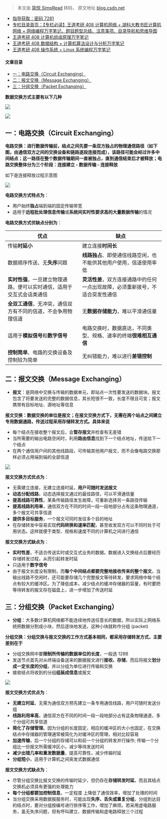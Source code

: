 > 本文由 [简悦 SimpRead](http://ksria.com/simpread/) 转码， 原文地址 [blog.csdn.net](https://blog.csdn.net/qq_39183034/article/details/124561874)

*   [指导获取：密码 7281](https://url18.ctfile.com/f/22722418-803125355-edf378)
*   [专栏目录首页：【专栏必读】王道考研 408 计算机网络 + 湖科大教书匠计算机网络 + 网络编程万字笔记、题目题型总结、注意事项、目录导航和思维导图](https://zhangxing-tech.blog.csdn.net/article/details/125668174)
*   [王道考研 408 计算机组成原理万字笔记](https://zhangxing-tech.blog.csdn.net/article/details/120664162?spm=1001.2014.3001.5502)
*   [王道考研 408 数据结构 + 计算机算法设计与分析万字笔记](https://blog.csdn.net/qq_39183034/article/details/121501138?spm=1001.2014.3001.5501)
*   [王道考研 408 操作系统 + Linux 系统编程万字笔记](https://zhangxing-tech.blog.csdn.net/article/details/121004242?spm=1001.2014.3001.5502)

#### 文章目录

*   [一：电路交换（Circuit Exchanging）](#Circuit_Exchanging_24)
*   [二：报文交换（Message Exchanging）](#Message_Exchanging_53)
*   [三：分组交换（Packet Exchanging）](#Packet_Exchanging_90)

**数据交换方式主要有以下几种**

![](https://img-blog.csdnimg.cn/56baca53cde24f81b75fd9afd9d9b78e.png)

![](https://img-blog.csdnimg.cn/e8c94c7e1bd244b6a1e21493432abb96.png)

一：电路交换（Circuit Exchanging）
--------------------------

**电路交换：进行数据传输前，结点之间先要一条双方独占的物理通信路径（如下图，由通信双方之间的交换设备和链路逐段连接而成），该路径可能会经过许多中间结点；这一路径在整个数据传输期间一直被独占，直到通信结束后才被释放；电路交换整体分为三个阶段：连接建立 - 数据传输 - 连接释放**

如下是连接释放过程示意图

![](https://img-blog.csdnimg.cn/c36b107f2edd4616a3b16d38cc489b65.png)

**电路交换方式特点为**：

*   用户始终**独占**端到端的固定传输带宽
*   适用于**远程批处理信息传输**或**系统间实时性要求高的大量数据传输**的情况

**电路交换方式优缺点分别为**：

<table><thead><tr><th>优点</th><th>缺点</th></tr></thead><tbody><tr><td>传输<strong>时延小</strong></td><td>建立连接<strong>时间长</strong></td></tr><tr><td>数据顺序传送、无<strong>失序</strong>问题</td><td><strong>线路独占</strong>、即使通信线路空闲，也不能供其他用户使用，信道使用率低</td></tr><tr><td><strong>实时性强</strong>，一旦建立物理通路，便可以实时通信，适用于交互式会话类通信</td><td><strong>灵活性差</strong>，双方连接通路中的任何一点出现故障，必须重新拨号，不适合突发性通信</td></tr><tr><td><strong>全双工通信</strong>，无冲突，通信双方有不同的信道，不会争用物理信道</td><td>无<strong>数据存储能力</strong>，难以平滑通信量</td></tr><tr><td>适用于<strong>模拟信号</strong>和<strong>数字信号</strong></td><td>电路交换时，数据直达，不同类型、规格、速率的终端<strong>很难相互通信</strong></td></tr><tr><td><strong>控制简单</strong>、电路的交换设备及控制较为简单</td><td>无纠错能力，难以进行<strong>差错控制</strong></td></tr></tbody></table>

二：报文交换（Message Exchanging）
--------------------------

*   **报文**：是网络中交换与传输的数据单元，即站点一次性要发送的数据块。报文包含了将要发送的完整的数据信息，其长短很不一致，长度不限且可变；报文携带有目标地址、源地址等信息

**报文交换：数据交换的单位是报文；在报文交换方式下，无需在两个站点之间建立专用数据通路，传送过程采用存储转发方式。具体来说**

*   每个结点在接收整个报文后，会**暂存报文**并检查有无差错
*   当所需要的输出电路空闲时，利用**路由信息**找到下一个结点地址，传送给下一个结点
*   在两个通信用户间的其他线路段，可传输其他用户报文，而不会像电路交换那样必须占用端到端的全部信道

![](https://img-blog.csdnimg.cn/0f8699f7038241f196aa283ec5cd5668.png)

**报文交换方式优点为**：

*   无需建立连接，无建立连接时延，**用户可随时发送报文**
*   **动态分配线路**，动态选择报文通过的最佳路径，可以平滑通信量
*   **提高线路可靠性**，某条传输路径发生故障，可重新选择另一条路径传输
*   **提高线路利用率**，通信双方在不同的时间一段一段地部分占有这条物理通道，多个报文可共享信道
*   **提供多目标服务**，一个报文可同时发往多个目的地址
*   在存储转发中容易实现**代码转换和速率匹配**，甚至收发双方可以不同时处于可用状态。这样就便于类型、规格和速度不同的计算机之间进行通信

**报文交换方式缺点为**：

*   **实时性差**，不适合传送实时或交互式业务的数据。数据进入交换结点后要经历存储转发过程，从而引起转发时延
*   只适用于**数字信号**
*   由于报文长度没有限制，而**每个中间结点都要完整地接收传来的整个报文**，当输出线路不空闲时，还可能要存储几个完整报文等待转发，要求网络中每个结点有较大的缓冲区。为了降低成本，减少结点的缓冲存储器的容量，有时要把等待转发的报文存在磁盘上，进一步增加了传送时延

三：分组交换（Packet Exchanging）
-------------------------

*   **分组**：大多数计算机网络都不能连续地传送任意长的数据，所以实际上网络系统把数据分割成小块，然后逐块地发送，这种小块就称作分组 (packet)

**分组交换：分组交换与报文交换的工作方式基本相同，都采用存储转发方式，主要差别在于**

*   分组交换网中要**限制所传输的数据单位的长度**，一般选 128B
*   发送节点首先对从终端设备送来的数据报文进行**接收、存储**，而后将报文**划分成一定长度的分组**，并以分组为单位进行传输和交换
*   接收结点将收到的分组**组装成信息**或报文

![](https://img-blog.csdnimg.cn/e59e0a7f381c4999851f6c67c6838e89.png)

**报文交换方式优点为**：

*   **无建立时延**，无需为通信双方预先建立一条专用通信线路，用户可随时发送分组
*   **线路利用率高**，通信双方在不同的时间一段一段地部分占有这条物理通道，多个分组可共享信道
*   **简化了存储管理**。因为分组的长度固定，相应的缓冲区的大小也固定，在交换结点中存储器的管理通常被简化为对缓冲区的管理，相对比较容易
*   **加速传输**，后一个分组的存储可以和前一个分组的转发并行操作; 传输一个分组比一份报文所需缓冲区小，减少等待发送时间
*   **减少出错几率和重发数据量**，提高可靠性，减少传输时延
*   **分组短小**，适用于计算机之间突发式数据通信

**报文交换方式缺点为**：

*   尽管分组交换比报文交换的传输时延少，但仍存在**存储转发时延**，而且其结点交换机必须具有更强的处理能力
*   **每个分组都要加控制信息**，一定程度 上降低了通信效率，增加了处理的时间
*   当分组交换采用数据报服务时，可能出现**失序、丢失或重复分组**，分组到达目的结点时，要对分组按编号进行排序等工作，增加了麻烦。若采用虚电路服务，虽无失序问题，但有呼叫建立、数据传输和虚电路释放三个过程